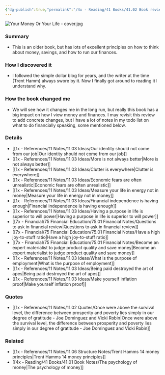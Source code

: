 ```yaml
---
{"dg-publish":true,"permalink":"/4x - Reading/41 Books/41.02 Book reviews/Your money or your life - Joe Dominguez and Vicki Robin/","title":"Your money or your life - Joe Dominguez and Vicki Robin","noteIcon":""}
---
```



![Your Money Or Your Life - cover.jpg](/img/user/4x%20-%20Reading/41%20Books/41.02%20Book%20reviews/Your%20Money%20Or%20Your%20Life%20-%20cover.jpg)
### Summary
- This is an older book, but has lots of excellent principles on how to think about money, savings, and how to run our finances.

### How I discovered it
- I followed the simple dollar blog for years, and the writer at the time (Trent Hamm) always swore by it. Now I finally got around to reading it I understand why.

### How the book changed me
- We will see how it changes me in the long run, but really this book has a big impact on how I view money and finances. I may revisit this review to add concrete changes, but I have a lot of notes in my todo list on what to do financially speaking, some mentioned below.

### Details
- [[1x - References/11 Notes/11.03 Ideas/Our identity should not come from our job\|Our identity should not come from our job]]
- [[1x - References/11 Notes/11.03 Ideas/More is not always better\|More is not always better]]
- [[1x - References/11 Notes/11.03 Ideas/Clutter is everywhere\|Clutter is everywhere]]
- [[1x - References/11 Notes/11.03 Ideas/Economic fears are often unrealistic\|Economic fears are often unrealistic]]
- [[1x - References/11 Notes/11.03 Ideas/Measure your life in energy not in money\|Measure your life in energy not in money]]
- [[1x - References/11 Notes/11.03 Ideas/Financial independence is having enough\|Financial independence is having enough]]
- [[1x - References/11 Notes/11.03 Ideas/Having a purpose in life is superior to will power\|Having a purpose in life is superior to will power]]
- [[7x - Financial/75 Financial Education/75.01 Financial Notes/Questions to ask in financial review\|Questions to ask in financial review]]
- [[7x - Financial/75 Financial Education/75.01 Financial Notes/Have a high joy-to-stuff ratio\|Have a high joy-to-stuff ratio]]
- [[7x - Financial/75 Financial Education/75.01 Financial Notes/Become an expert materialist to judge product quality and save money\|Become an expert materialist to judge product quality and save money]]
- [[1x - References/11 Notes/11.03 Ideas/What is the purpose of employment\|What is the purpose of employment]]
- [[1x - References/11 Notes/11.03 Ideas/Being paid destroyed the art of apes\|Being paid destroyed the art of apes]]
- [[1x - References/11 Notes/11.03 Ideas/Make yourself inflation proof\|Make yourself inflation proof]]

### Quotes
- [[1x - References/11 Notes/11.02 Quotes/Once were above the survival level, the difference between prosperity and poverty lies simply in our degree of gratitude - Joe Dominguez and Vicki Robin\|Once were above the survival level, the difference between prosperity and poverty lies simply in our degree of gratitude - Joe Dominguez and Vicki Robin]]

### Related
- [[1x - References/11 Notes/11.06 Structure Notes/Trent Hamms 14 money principles\|Trent Hamms 14 money principles]]
- [[4x - Reading/41 Books/41.01 Book Notes/The psychology of money\|The psychology of money]]
